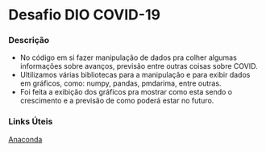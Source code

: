 # Desafio DIO COVID-19

### Descrição

- No código em si fazer manipulação de dados pra colher algumas informações sobre avanços, previsão entre outras coisas sobre COVID.
- Ultilizamos várias bibliotecas para a manipulação e para exibir dados em gráficos, como: numpy, pandas, pmdarima, entre outras.
- Foi feita a exibição dos gráficos pra mostrar como esta sendo o crescimento e a previsão de como poderá estar no futuro.

### Links Úteis

[Anaconda](https://www.anaconda.com/products/distribution)

